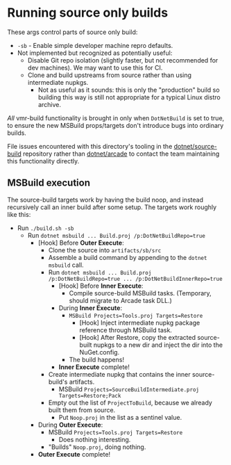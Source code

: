 # Running source only builds

These args control parts of source only build:

* `-sb` - Enable simple developer machine repro defaults.
* Not implemented but recognized as potentially useful:
  * Disable Git repo isolation (slightly faster, but not recommended for dev machines). We may want to use this for CI.
  * Clone and build upstreams from source rather than using intermediate nupkgs.
    * Not as useful as it sounds: this is only the "production" build so building this way is still not appropriate for a typical Linux distro archive.

*All* vmr-build functionality is brought in only when `DotNetBuild`
is set to true, to ensure the new MSBuild props/targets don't introduce bugs
into ordinary builds.

File issues encountered with this directory's tooling in the
[dotnet/source-build](https://github.com/dotnet/source-build) repository rather
than [dotnet/arcade](https://github.com/dotnet/arcade) to contact the team
maintaining this functionality directly.

## MSBuild execution

The source-build targets work by having the build noop, and instead recursively
call an inner build after some setup. The targets work roughly like this:

* Run `./build.sh -sb`
  * Run `dotnet msbuild ... Build.proj /p:DotNetBuildRepo=true`
    * [Hook] Before **Outer Execute**:
      * Clone the source into `artifacts/sb/src`
      * Assemble a build command by appending to the `dotnet msbuild` call.
      * Run `dotnet msbuild ... Build.proj /p:DotNetBuildRepo=true ... /p:DotNetBuildInnerRepo=true`
        * [Hook] Before **Inner Execute**:
          * Compile source-build MSBuild tasks. (Temporary, should migrate to Arcade task DLL.)
        * During **Inner Execute**:
          * `MSBuild Projects=Tools.proj Targets=Restore`
            * [Hook] Inject intermediate nupkg package reference through MSBuild task.
            * [Hook] After Restore, copy the extracted source-built nupkgs to a new dir and inject the dir into the NuGet.config.
          * The build happens!
        * **Inner Execute** complete!
      * Create intermediate nupkg that contains the inner source-build's artifacts.
        * MSBuild `Projects=SourceBuildIntermediate.proj Targets=Restore;Pack`
      * Empty out the list of `ProjectToBuild`, because we already built them from source.
        * Put `Noop.proj` in the list as a sentinel value.
    * During **Outer Execute**:
      * MSBuild `Projects=Tools.proj Targets=Restore`
        * Does nothing interesting.
      * "Builds" `Noop.proj`, doing nothing.
    * **Outer Execute** complete!
